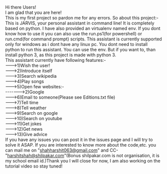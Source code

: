 Hi there Users!<br />
I am glad that you are here!<br />
This is my first project so pardon me for any errors. So about this project:-<br />
This is JARVIS, your personal assistant in command line! It is completely based on python. I have also provided an
virtualenv named env. If you dont know how to use it you can also use the run.ps1(for powershell) or run.cmd(for command
prompt) scripts. This assistant is currently supported only for windows as i dont have any linux pc. You dont need to install
python to run this assistant. You can use the env. But if you want to, than install python 3, as this project is made with python 3.<br />
This assistant currently have following features:-<br />
--->1)Wish the user!<br />
--->2)Introduce itself<br />
--->3)Search wikipedia<br />
--->4)Play songs<br />
--->5)Open few websites:-<br />
------->2)Google<br />
--->6)Email to someone(Please see Editions.txt file)<br />
--->7)Tell time<br />
--->8)Tell weather<br />
--->9)Search on google<br />
--->10)Search on youtube<br />
--->11)Get jokes<br />
--->12)Get news<br />
--->13)Give advice<br />
If you have any issues you can post it in the issues page and I will try to solve it ASAP. If you are interested to know more
about the code,etc. you can mail me on "shahharshit063@gmail.com" and CC-"harshitshah@shilpakar.com"(Bonus shilpakar.com is not
organisation, it is my school email id.)Thank you I will close for now, I am also working on the tutorial video so stay tuned!